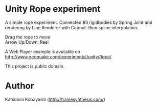 Unity Rope experiment
=====================
A simple rope experiment. Connected 80 rigidbodies by Spring Joint and rendering by Line Renderer with Catmull-Rom spline interpolation.

Drag the rope to move  
Arrow Up/Down: Reel

A Web Player example is available on http://www.geoquake.com/experimental/unity/Rope/

This project is public domain.

Author
======
Katsuomi Kobayashi (http://framesynthesis.com/)
